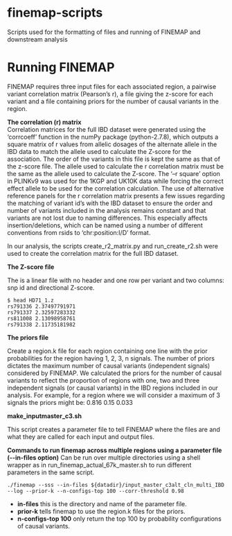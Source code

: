 # finemap-scripts
Scripts used for the formatting of files and running of FINEMAP and downstream analysis

# Running FINEMAP
FINEMAP requires three input files for each associated region, a pairwise variant correlation matrix (Pearson’s r), a file giving the z-score for each variant and a file containing priors for the number of causal variants in the region.

**The correlation (r) matrix**  
Correlation matrices for the full IBD dataset were generated using the ‘corrcoeff’ function in the numPy package (python-2.7.8), which outputs a square matrix of r values from allelic dosages of the alternate allele in the IBD data to match the allele used to calculate the Z-score for the association. The order of the variants in this file is kept the same as that of the z-score file. The allele used to calculate the r correlation matrix must be the same as the allele used to calculate the Z-score. 
The ‘–r square’ option in PLINKv9 was used for the 1KGP and UK10K data while forcing the correct effect allele to be used for the correlation calculation.
The use of alternative reference panels for the r correlation matrix presents a few issues regarding the matching of variant id’s with the IBD dataset to ensure the order and number of variants included in the analysis remains constant and that variants are not lost due to naming differences. This especially affects insertion/deletions, which can be named using a number of different conventions from rsids to ‘chr:position:I/D’ format. 

In our analysis, the scripts create_r2_matrix.py and run_create_r2.sh were used to create the correlation matrix for the full IBD dataset.
 
**The Z-score file**

The is a linear file with no header and one row per variant and two columns: snp id and directional Z-score. 

```
$ head HD71_1.z
rs791336 2.37497791971
rs791337 2.32597283332
rs811008 2.13098958761
rs791338 2.11735181982
```

**The priors file**

Create a region.k file for each region containing one line with the prior probabilities for the region having 1, 2, 3, n signals. The number of priors dictates the maximum number of causal variants (independent signals) considered by FINEMAP.
We calculated the priors for the number of causal variants to reflect the proportion of regions with one, two and three independent signals (or causal variants) in the IBD regions included in our analysis. For example, for a region where we will consider a maximum of 3 signals the priors might be:
0.816 0.15 0.033

**make_inputmaster_c3.sh**

This script creates a parameter file to tell FINEMAP where the files are and what they are called for each input and output files. 
 
**Commands to run finemap across multiple regions using a parameter file (--in-files option)**
Can be run over multiple directories using a shell wrapper as in run_finemap_actual_67k_master.sh to run different parameters in the same script. 

```
./finemap --sss --in-files ${datadir}/input_master_c3alt_cln_multi_IBD --log --prior-k --n-configs-top 100 --corr-threshold 0.98
```
* **in-files** this is the directory and name of the parameter file.
* **prior-k** tells finemap to use the region.k files for the priors.
* **n-configs-top 100** only return the top 100 by probability configurations of causal variants.
